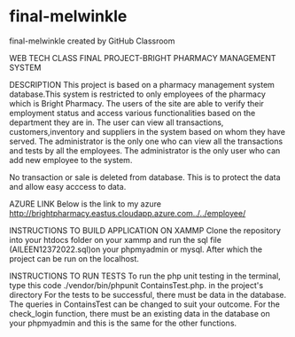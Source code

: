 # final-melwinkle
final-melwinkle created by GitHub Classroom


WEB TECH CLASS FINAL PROJECT-BRIGHT PHARMACY MANAGEMENT SYSTEM


DESCRIPTION
This project is based on a pharmacy management system database.This system is restricted to only employees of the pharmacy which is Bright Pharmacy.
The users of the site are able to verify their employment status and access various functionalities based on the department they are in. The user can view all transactions,
customers,inventory and suppliers in the system based on whom they have served. The administrator is the only one who can view all the transactions and tests by all the employees.
The administrator is the only user who can add new employee to the system. 

No transaction or sale is deleted from database. This is to protect the data and allow easy acccess to data.


AZURE LINK
Below is the link to my azure
http://brightpharmacy.eastus.cloudapp.azure.com../../employee/


INSTRUCTIONS TO BUILD APPLICATION
ON XAMMP
Clone the repository into your htdocs folder on your xammp and run the sql file (AILEEN12372022.sql)on your phpmyadmin or mysql. After which the project can be run on the localhost.

INSTRUCTIONS TO RUN TESTS
To run the php unit testing in the terminal, type this code ./vendor/bin/phpunit ContainsTest.php. in the project's directory
For the tests to be successful, there must be data in the database. The queries in ContainsTest can be changed to suit your outcome.
For the check_login function, there must be an existing data in the database on your phpmyadmin and this is the same for the other functions.



